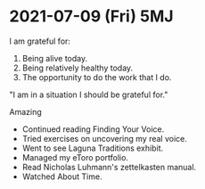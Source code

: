 # 2021-07-09 (Fri) 5MJ

I am grateful for:

1. Being alive today.
2. Being relatively healthy today.
3. The opportunity to do the work that I do.

"I am in a situation I should be grateful for."

Amazing

- Continued reading Finding Your Voice.
- Tried exercises on uncovering my real voice.
- Went to see Laguna Traditions exhibit.
- Managed my eToro portfolio.
- Read Nicholas Luhmann's zettelkasten manual.
- Watched About Time.

